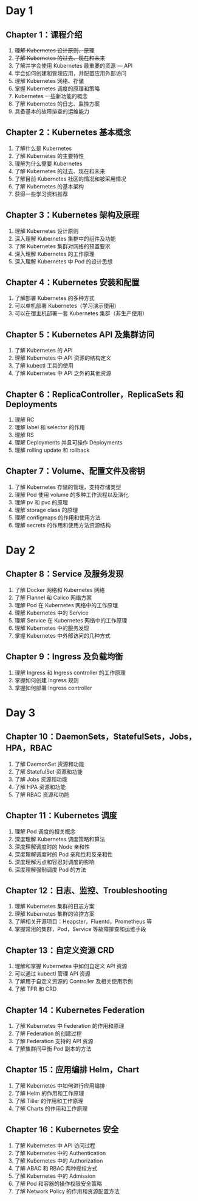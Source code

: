 # Day 1
## Chapter 1：课程介绍
1. ~~理解 Kubernetes 设计原则、原理~~
1. ~~了解 Kubernetes 的过去、现在和未来~~
1. 了解并学会使用 Kubernetes 最重要的资源 — API
1. 学会如何创建和管理应用，并配置应用外部访问
1. 理解 Kubernetes 网络、存储
1. 掌握 Kubernetes 调度的原理和策略
1. Kubernetes 一些新功能的概念
1. 了解 Kubernetes 的日志、监控方案
1. 具备基本的故障排查的运维能力

## Chapter 2：Kubernetes 基本概念

1. 了解什么是 Kubernetes
1. 了解 Kubernetes 的主要特性
1. 理解为什么需要 Kubernetes
1. 了解 Kubernetes 的过去、现在和未来
1. 了解目前 Kubernetes 社区的情况和被采用情况
1. 了解 Kubernetes 的基本架构
1. 获得一些学习资料推荐

## Chapter 3：Kubernetes 架构及原理

1. 理解 Kubernetes 设计原则
1. 深入理解 Kubernetes 集群中的组件及功能
1. 了解 Kubernetes 集群对网络的预置要求
1. 深入理解 Kubernetes 的工作原理
1. 深入理解 Kubernetes 中 Pod 的设计思想

## Chapter 4：Kubernetes 安装和配置

1. 了解部署 Kubernetes 的多种方式
1. 可以单机部署 Kubernetes（学习演示使用）
1. 可以在宿主机部署一套 Kubernetes 集群（非生产使用）

## Chapter 5：Kubernetes API 及集群访问

1. 了解 Kubernetes 的 API
1. 理解 Kubernetes 中 API 资源的结构定义
1. 了解 kubectl 工具的使用
1. 了解 Kubernetes 中 API 之外的其他资源

## Chapter 6：ReplicaController，ReplicaSets 和 Deployments

1. 理解 RC
1. 理解 label 和 selector 的作用
1. 理解 RS
1. 理解 Deployments 并且可操作 Deployments
1. 理解 rolling update 和 rollback

## Chapter 7：Volume、配置文件及密钥

1. 了解 Kubernetes 存储的管理，支持存储类型
1. 理解 Pod 使用 volume 的多种工作流程以及演化
1. 理解 pv 和 pvc 的原理
1. 理解 storage class 的原理
1. 理解 configmaps 的作用和使用方法
1. 理解 secrets 的作用和使用方法资源结构

# Day 2
## Chapter 8：Service 及服务发现

1. 了解 Docker 网络和 Kubernetes 网络
1. 了解 Flannel 和 Calico 网络方案
1. 理解 Pod 在 Kubernetes 网络中的工作原理
1. 理解 Kubernetes 中的 Service
1. 理解 Service 在 Kubernetes 网络中的工作原理
1. 理解 Kubernetes 中的服务发现
1. 掌握 Kubernetes 中外部访问的几种方式

## Chapter 9：Ingress 及负载均衡

1. 理解 Ingress 和 Ingress controller 的工作原理
1. 掌握如何创建 Ingress 规则
1. 掌握如何部署 Ingress controller

# Day 3
## Chapter 10：DaemonSets，StatefulSets，Jobs，HPA，RBAC

1. 了解 DaemonSet 资源和功能
1. 了解 StatefulSet 资源和功能
1. 了解 Jobs 资源和功能
1. 了解 HPA 资源和功能
1. 了解 RBAC 资源和功能

## Chapter 11：Kubernetes 调度

1. 理解 Pod 调度的相关概念
1. 深度理解 Kubernetes 调度策略和算法
1. 深度理解调度时的 Node 亲和性
1. 深度理解调度时的 Pod 亲和性和反亲和性
1. 深度理解污点和容忍对调度的影响
1. 深度理解强制调度 Pod 的方法

## Chapter 12：日志、监控、Troubleshooting

1. 理解 Kubernetes 集群的日志方案
1. 理解 Kubernetes 集群的监控方案
1. 了解相关开源项目：Heapster，Fluentd，Prometheus 等
1. 掌握常用的集群，Pod，Service 等故障排查和运维手段

## Chapter 13：自定义资源 CRD

1. 理解和掌握 Kubernetes 中如何自定义 API 资源
1. 可以通过 kubectl 管理 API 资源
1. 了解用于自定义资源的 Controller 及相关使用示例
1. 了解 TPR 和 CRD

## Chapter 14：Kubernetes Federation

1. 了解 Kubernetes 中 Federation 的作用和原理
1. 了解 Federation 的创建过程
1. 了解 Federation 支持的 API 资源
1. 了解集群间平衡 Pod 副本的方法

## Chapter 15：应用编排 Helm，Chart

1. 了解 Kubernetes 中如何进行应用编排
1. 了解 Helm 的作用和工作原理
1. 了解 Tiller 的作用和工作原理
1. 了解 Charts 的作用和工作原理

## Chapter 16：Kubernetes 安全

1. 了解 Kubernetes 中 API 访问过程
1. 了解 Kubernetes 中的 Authentication
1. 了解 Kubernetes 中的 Authorization
1. 了解 ABAC 和 RBAC 两种授权方式
1. 了解 Kubernetes 中的 Admission
1. 了解 Pod 和容器的操作权限安全策略
1. 了解 Network Policy 的作用和资源配置方法
